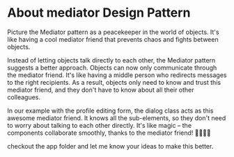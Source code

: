 # About mediator Design Pattern

Picture the Mediator pattern as a peacekeeper in the world of objects. It's like having a cool mediator friend that prevents chaos and fights between objects.

Instead of letting objects talk directly to each other, the Mediator pattern suggests a better approach. Objects can now only communicate through the mediator friend. It's like having a middle person who redirects messages to the right recipients. As a result, objects only need to know and trust this mediator friend, and they don't have to know about all their other colleagues.

In our example with the profile editing form, the dialog class acts as this awesome mediator friend. It knows all the sub-elements, so they don't need to worry about talking to each other directly. It's like magic – the components collaborate smoothly, thanks to the mediator friend! 🧙‍♀️🧙‍♂️

checkout the app folder and let me know your ideas to make this better.
